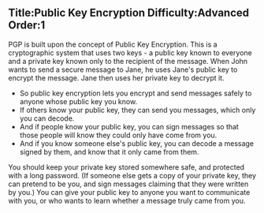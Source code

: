 Title:Public Key Encryption
Difficulty:Advanced
Order:1
---
<p>PGP is built upon the concept of Public Key Encryption. This is a cryptographic system that uses two keys - a public key known to everyone and a private key known only to the recipient of the message. When John wants to send a secure message to Jane, he uses Jane's public key to encrypt the message. Jane then uses her private key to decrypt it.</p><p><ul><li>So public key encryption lets you encrypt and send messages safely to anyone whose public key you know.</li><li>If others know your public key, they can send you messages, which only you can decode.</li><li>And if people know your public key, you can sign messages so that those people will know they could only have come from you.</li><li>And if you know someone else's public key, you can decode a message signed by them, and know that it only came from them.</li></ul></p><p>You should keep your private key stored somewhere safe, and protected with a long password. (If someone else gets a copy of your private key, they can pretend to be you, and sign messages claiming that they were written by you.) You can give your public key to anyone you want to communicate with you, or who wants to learn whether a message truly came from you.</p>